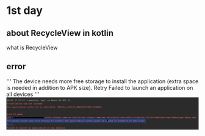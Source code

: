 # 1st day
## about RecycleView in kotlin

what is RecycleView


## error

'''
The device needs more free storage to install the application (extra space is needed in addition to APK size).
Retry
Failed to launch an application on all devices
'''
![](error.png)

